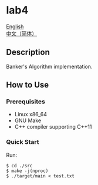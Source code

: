# lab4

[English](./README.md)  
[中文（简体）](./README.zh-Hans.md)

## Description

Banker's Algorithm implementation.

## How to Use

### Prerequisites

+ Linux x86_64
+ GNU Make
+ C++ compiler supporting C++11

### Quick Start

Run:

```shell
$ cd ./src
$ make -j(nproc)
$ ./target/main < test.txt
```

